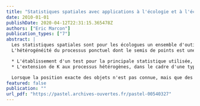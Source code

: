 ```yaml
---
title: "Statistiques spatiales avec applications à l'écologie et à l'économie"
date: 2010-01-01
publishDate: 2020-04-12T22:31:15.365478Z
authors: ["Eric Marcon"]
publication_types: ["7"]
abstract: |
  Les statistiques spatiales sont pour les écologues un ensemble d'outils permettant de caractériser la structure d'un semis de points, par exemple une carte représentant des emplacements des arbres dans une parcelle de forêt. Cette structure est définie implicitement comme un écart à semis complètement aléatoire, résultat d'un processus de Poisson.
  L'hétérogénéité du processus ponctuel dont le semis de points est une réalisation et la non-indépendance des points en sont les causes indiscernables, ce qui amène généralement à supposer l'intensité du processus connu et nommer "concentration spatiale" ou "agrégation" (la régularité spatiale est possible, mais rare en pratique) la non-indépendance. Une revue de la littérature des processus ponctuels et des mesures de structures spatiales est fournie pour clarifier les concepts et les choix. L'objectif de ce travail de thèse était de produire des améliorations méthodologiques. Ses résultats principaux sont : 

  * L'établissement d'un test pour la principale statistique utilisée, la fonction K de Ripley, permettant de s'affranchir de la méthode de Monte-Carlo utilisée dans la littérature pour rejeter l'hypothèse nulle d'un processus complètement aléatoire. 
  * L'extension de K aux processus hétérogènes, dans le cadre d'une typologie claire des statistiques (absolues, relatives, topographiques). 

  Lorsque la position exacte des objets n'est pas connue, mais que des effectifs par zone sont disponibles (par exemple des nombres d'arbres par parcelle), la théorie de l'information est utilisée pour définir un cadre général permettant de caractériser la structure spatiale (des espèces dans les parcelles) et la diversité (des parcelles, en termes d'espèces) comme deux aspects d'une même mesure d'inégalité. Ce cadre est appliqué à l'indice de biodiversité de Shannon pour définir clairement la mesure de diversité bêta, son calcul direct indépendamment de la différence entre diversités gamma et alpha, et fournir un test statistique de non nullité. La voie est ouverte pour l'application à d'autres mesures de diversité et de structure spatiale. En conclusion, il semble clair que ces outils de caractérisation sont un premier pas pour traiter les questions écologiques, leur développement étant toujours du domaine de la recherche. Ils sont cependant très insuffisants pour répondre à des questions liées aux processus écologiques, assez éloignés des processus ponctuels qui ignorent l'aspect temporel de l'installation des objets.
featured: false
publication: ""
url_pdf: "https://pastel.archives-ouvertes.fr/pastel-00540327"
---
```


